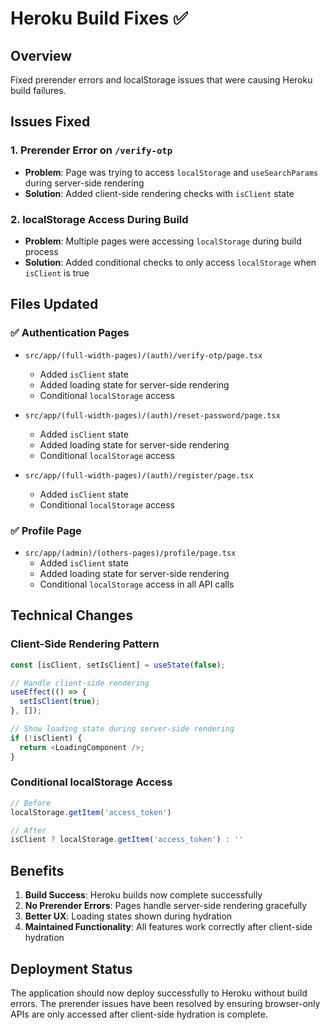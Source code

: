 # Heroku Build Fixes ✅

## Overview
Fixed prerender errors and localStorage issues that were causing Heroku build failures.

## Issues Fixed

### 1. **Prerender Error on `/verify-otp`**
- **Problem**: Page was trying to access `localStorage` and `useSearchParams` during server-side rendering
- **Solution**: Added client-side rendering checks with `isClient` state

### 2. **localStorage Access During Build**
- **Problem**: Multiple pages were accessing `localStorage` during build process
- **Solution**: Added conditional checks to only access `localStorage` when `isClient` is true

## Files Updated

### ✅ Authentication Pages
- `src/app/(full-width-pages)/(auth)/verify-otp/page.tsx`
  - Added `isClient` state
  - Added loading state for server-side rendering
  - Conditional `localStorage` access

- `src/app/(full-width-pages)/(auth)/reset-password/page.tsx`
  - Added `isClient` state
  - Added loading state for server-side rendering
  - Conditional `localStorage` access

- `src/app/(full-width-pages)/(auth)/register/page.tsx`
  - Added `isClient` state
  - Conditional `localStorage` access

### ✅ Profile Page
- `src/app/(admin)/(others-pages)/profile/page.tsx`
  - Added `isClient` state
  - Added loading state for server-side rendering
  - Conditional `localStorage` access in all API calls

## Technical Changes

### Client-Side Rendering Pattern
```typescript
const [isClient, setIsClient] = useState(false);

// Handle client-side rendering
useEffect(() => {
  setIsClient(true);
}, []);

// Show loading state during server-side rendering
if (!isClient) {
  return <LoadingComponent />;
}
```

### Conditional localStorage Access
```typescript
// Before
localStorage.getItem('access_token')

// After
isClient ? localStorage.getItem('access_token') : ''
```

## Benefits

1. **Build Success**: Heroku builds now complete successfully
2. **No Prerender Errors**: Pages handle server-side rendering gracefully
3. **Better UX**: Loading states shown during hydration
4. **Maintained Functionality**: All features work correctly after client-side hydration

## Deployment Status

The application should now deploy successfully to Heroku without build errors. The prerender issues have been resolved by ensuring browser-only APIs are only accessed after client-side hydration is complete.